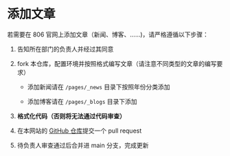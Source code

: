 ---
---

# 添加文章

若需要在 806 官网上添加文章（新闻、博客、……)，请严格遵循以下步骤：

1. 告知所在部门的负责人并经过其同意

2. fork 本仓库，配置环境并按照格式编写文章（请注意不同类型的文章的编写要求）

   - 添加新闻请在 `/pages/_news` 目录下按照年份分类添加

   - 添加博客请在 `/pages/_blogs` 目录下添加

3. **格式化代码（否则将无法通过代码审查）**

4. 在本网站的 [GitHub 仓库](https://github.com/ustb-806/ustb-806.github.io)提交一个 pull request

5. 待负责人审查通过后合并进 main 分支，完成更新
